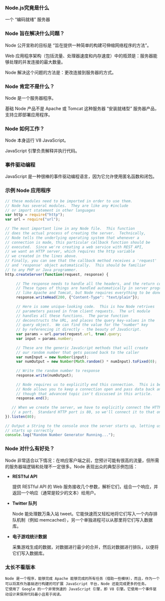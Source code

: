 ### Node.js究竟是什么

一个 “编码就绪” 服务器

### Node 旨在解决什么问题？

Node 公开宣称的目标是 “旨在提供一种简单的构建可伸缩网络程序的方法”。

Web 应用程序架构（包括流量、处理器速度和内存速度）中的瓶颈是：服务器能够处理的并发连接的最大数量。

Node 解决这个问题的方法是：更改连接到服务器的方式。

### Node 肯定不是什么？

Node 是一个服务器程序。

基础 Node 产品不是 Apache 或 Tomcat 这种服务器 “安装就绪型” 服务器产品，支持立即部署应用程序。

### Node 如何工作？

Node 本身运行 V8 JavaScript。

JavaScript 引擎负责解释并执行代码。

### 事件驱动编程

JavaScript 是一种很棒的事件驱动编程语言，因为它允许使用匿名函数和闭包。

### 示例 Node 应用程序

```javascript
// these modules need to be imported in order to use them.
// Node has several modules.  They are like any #include
// or import statement in other languages
var http = require("http");
var url = require("url");
 
// The most important line in any Node file.  This function
// does the actual process of creating the server.  Technically,
// Node tells the underlying operating system that whenever a
// connection is made, this particular callback function should be
// executed.  Since we're creating a web service with REST API,
// we want an HTTP server, which requires the http variable
// we created in the lines above.
// Finally, you can see that the callback method receives a 'request'
// and 'response' object automatically.  This should be familiar
// to any PHP or Java programmer.
http.createServer(function(request, response) {
 
     // The response needs to handle all the headers, and the return codes
     // These types of things are handled automatically in server programs
     // like Apache and Tomcat, but Node requires everything to be done yourself
     response.writeHead(200, {"Content-Type": "text/plain"});
 
     // Here is some unique-looking code.  This is how Node retrives
     // parameters passed in from client requests.  The url module
     // handles all these functions.  The parse function
     // deconstructs the URL, and places the query key-values in the
     // query object.  We can find the value for the "number" key
     // by referencing it directly - the beauty of JavaScript.
     var params = url.parse(request.url, true).query;
     var input = params.number;
 
     // These are the generic JavaScript methods that will create
     // our random number that gets passed back to the caller
     var numInput = new Number(input);
     var numOutput = new Number(Math.random() * numInput).toFixed(0);
      
     // Write the random number to response
     response.write(numOutput);
      
     // Node requires us to explicitly end this connection.  This is because
     // Node allows you to keep a connection open and pass data back and forth,
     // though that advanced topic isn't discussed in this article.
     response.end();
 
   // When we create the server, we have to explicitly connect the HTTP server to
   // a port.  Standard HTTP port is 80, so we'll connect it to that one.
}).listen(80);
 
// Output a String to the console once the server starts up, letting us know everything
// starts up correctly
console.log("Random Number Generator Running...");
```

### Node 对什么有好处？

Node 非常适合以下情况：在响应客户端之前，您预计可能有很高的流量，但所需的服务器端逻辑和处理不一定很多。Node 表现出众的典型示例包括：

* **RESTful API**

  提供 RESTful API 的 Web 服务接收几个参数，解析它们，组合一个响应，并返回一个响应（通常是较少的文本）给用户。

* **Twitter 队列**

  Node 能处理数万条入站 tweet。它能快速而又轻松地将它们写入一个内存排队机制（例如 memcached），另一个单独进程可以从那里将它们写入数据库。

* **电子游戏统计数据**

  采集游戏生成的数据，对数据进行最少的合并，然后对数据进行排队，以便将它们写入数据库。

### 太长不看版本

```
Node 是一个程序，能够完成 Apache 能够完成的所有任务（借助一些模块），而且，作为一个可以将其作为基础进行构建的可扩展 JavaScript 平台，Node 还能完成更多的任务。
它使用了 Google 的一个非常快速的 JavaScript 引擎，即 V8 引擎。它使用一个事件驱动设计来保持代码最小且易于阅读。
```

